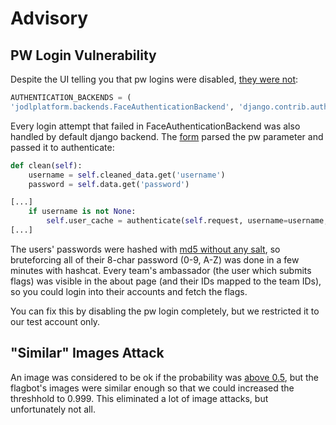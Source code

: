 # Advisory

## PW Login Vulnerability

Despite the UI telling you that pw logins were disabled, [they were not](https://github.com/ENOFLAG/faustctf2018_jodlgang/blob/master/jodlgang/jodlgang/settings.py#L119):

```python
AUTHENTICATION_BACKENDS = (
'jodlplatform.backends.FaceAuthenticationBackend', 'django.contrib.auth.backends.ModelBackend')
```

Every login attempt that failed in FaceAuthenticationBackend was also handled by default django backend. The [form](https://github.com/ENOFLAG/faustctf2018_jodlgang/blob/master/jodlgang/jodlplatform/forms.py) parsed the pw parameter and passed it to authenticate:


```python
def clean(self):
    username = self.cleaned_data.get('username')
    password = self.data.get('password')

[...]
    if username is not None:
        self.user_cache = authenticate(self.request, username=username, password=password, face_img=face_img)
[...]
```

The users' passwords were hashed with [md5 without any salt](https://github.com/ENOFLAG/faustctf2018_jodlgang/blob/master/jodlgang/jodlplatform/migrations/0002_auto_20180507_0235.py#L23), so bruteforcing all of their 8-char password (0-9, A-Z) was done in a few minutes with hashcat. Every team's ambassador (the user which submits flags) was visible in the about page (and their IDs mapped to the team IDs), so you could login into their accounts and fetch the flags.

You can fix this by disabling the pw login completely, but we restricted it to our test account only.


## "Similar" Images Attack

An image was considered to be ok if the probability was [above 0.5](https://github.com/ENOFLAG/faustctf2018_jodlgang/blob/master/jodlgang/jodlplatform/backends.py#L43), but the flagbot's images were similar enough so that we could increased the threshhold to 0.999. This eliminated a lot of image attacks, but unfortunately not all.
